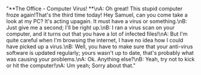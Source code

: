 "**The Office - Computer Virus! **\nA: Oh great! This stupid computer froze again!That's the third time today! Hey Samuel, can you come take a look at my PC? It's acting upagain. It must have a virus or something.\nB: Just give me a second; I'll be right up.\nB: I ran a virus scan on your computer, and it turns out that you have a lot of infected files!\nA: But I'm quite careful when I'm browsing the internet, I have no idea how I could have picked up a virus.\nB: Well, you have to make sure that your anti-virus software is updated regularly; yours wasn't up to date, that's probably what was causing your problems.\nA: Ok. Anything else?\nB: Yeah, try not to kick or hit the computer!\nA: Um yeah; Sorry about that."